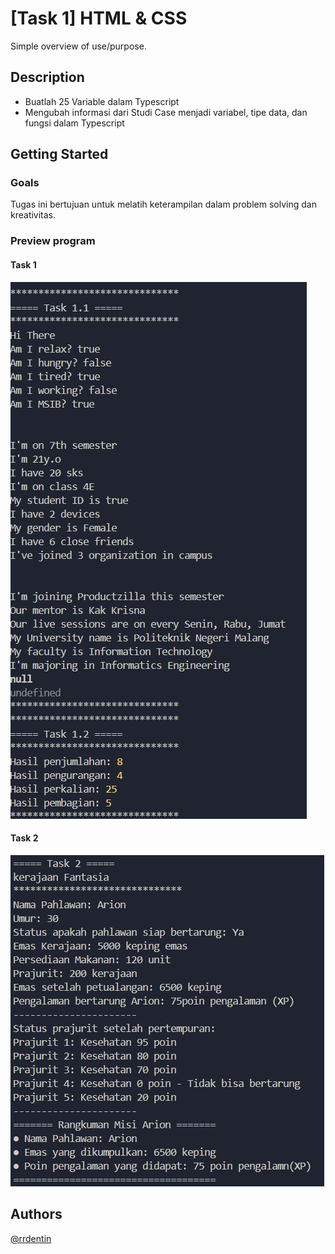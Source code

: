 # [Task 1] HTML & CSS

Simple overview of use/purpose.

## Description

* Buatlah 25 Variable dalam Typescript
* Mengubah informasi dari Studi Case menjadi variabel, tipe data, dan fungsi dalam Typescript

## Getting Started

### Goals
Tugas ini bertujuan untuk melatih keterampilan dalam problem solving dan kreativitas.

### Preview program
#### Task 1
![Task 1](https://github.com/rrdentin/Productzilla/blob/main/%5BTask%202%5D%20Typescript%20Fundamental/assets/1.png)

#### Task 2
![Task 2](https://github.com/rrdentin/Productzilla/blob/main/%5BTask%202%5D%20Typescript%20Fundamental/assets/2.png)

## Authors 
[@rrdentin](https://daintycube.my.id)
